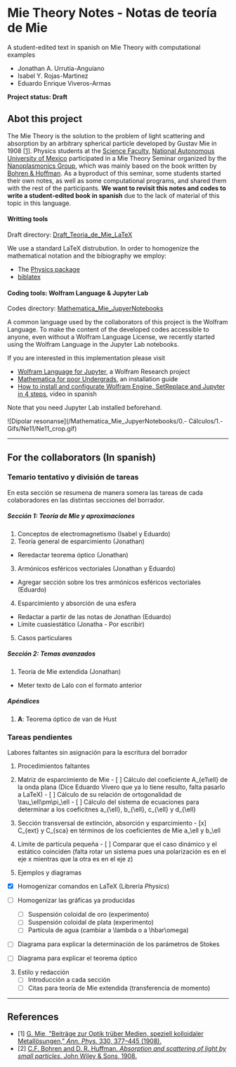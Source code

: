 # Mie Theory Notes - Notas de teoría de Mie
A student-edited text in spanish on Mie Theory with computational examples
- Jonathan A. Urrutia-Anguiano
- Isabel Y. Rojas-Martinez
- Eduardo Enrique Viveros-Armas

**Project status: Draft**

## Abot this project
The Mie Theory is the solution to the problem of light scattering and absorption by an arbitrary spherical particle developed by Gustav Mie in 1908 [[1](1)]. Physics students at the [Science Faculty](http://www.fciencias.unam.mx/), [National Autonomous University of Mexico](http://english.unam.mx/) participated in a Mie Theory Seminar organized by the [Nanoplasmonics Group](http://sistemas.fciencias.unam.mx/~coronado/index.php), which was  mainly based on the book written by [Bohren & Hoffman](2). As a byproduct of this seminar, some students started their own notes, as well as some computational programs, and shared them with the rest of the participants. **We want to revisit this notes and codes to write a student-edited book in spanish** due to the lack of material of this topic in this language.

#### Writting tools
Draft directory: [Draft_Teoria_de_Mie_LaTeX](/Draft_Teoria_de_Mie_LaTeX)

 We use a standard LaTeX distrubution. In order to homogenize the mathematical notation and the bibiography we employ:
- The [Physics package](http://mirrors.ibiblio.org/CTAN/macros/latex/contrib/physics/physics.pdf)
- [biblatex](https://www.ctan.org/pkg/biblatex)

#### Coding tools: Wolfram Language & Jupyter Lab
Codes directory: [Mathematica_Mie_JupyerNotebooks](/Mathematica_Mie_JupyerNotebooks)

A common language used by the collaborators of this project is the Wolfram Language. To make the content of the developed codes accessible to anyone, even without a Wolfram Language License, we recently started using the Wolfram Language in the Jupyter Lab notebooks.

If you are interested in this implementation please visit
- [Wolfram Language for Jupyter](https://github.com/WolframResearch/WolframLanguageForJupyter), a Wolfram Research project
- [Mathematica for poor Undergrads](https://www.davecwright.org/post/mathematica_jupyter/), an installation guide
- [How to install and configurate Wolfram Engine, SetReplace and Jupyter in 4 steps](https://www.youtube.com/watch?v=C9B88AI5DMY&t), video in spanish

Note that you need Jupyter Lab installed beforehand.

![Dipolar resonanse](/Mathematica_Mie_JupyerNotebooks/0.- Cálculos/1.- Gifs/Ne11/Ne11_crop.gif)

---
## For the collaborators (In spanish)

### Temario tentativo y división de tareas
En esta sección se resumena de manera somera las tareas de cada colaboradores en las distintas secciones del borrador.

##### Sección 1: Teoría de Mie y aproximaciones
1. Conceptos de electromagnetismo (Isabel y Eduardo)
2. Teoría general de esparcimiento (Jonathan)
  - Reredactar teorema óptico (Jonathan)
3. Armónicos esféricos vectoriales (Jonathan y Eduardo)
  - Agregar sección sobre los tres armónicos esféricos vectoriales (Eduardo)
4. Esparcimiento y absorción de una esfera
  - Redactar a partir de las notas de Jonathan (Eduardo)
  - Límite cuasiestático (Jonatha - Por escribir)
5. Casos particulares

##### Sección 2: Temas avanzados
1. Teoría de Mie extendida (Jonathan)
  - Meter texto de Lalo con el formato anterior

##### Apéndices
1. **A**: Teorema óptico de van de Hust

### Tareas pendientes

Labores faltantes sin asignación para la escritura del borrador

1. Procedimientos faltantes
  1. Matriz de esparcimiento de Mie
    - [ ] Cálculo del coeficiente A_{e1\ell} de la onda plana (Dice Eduardo Vivero que ya lo tiene resulto, falta pasarlo a LaTeX)
    - [ ] Cálculo de su relación de ortogonalidad de \tau_\ell\pm\pi_\ell
    - [ ] Cálculo del sistema de ecuaciones para determinar a los coeficitnes a_{\ell}, b_{\ell}, c_{\ell} y d_{\ell}
  2. Sección transversal de extinción, absorción y esparcimiento
    - [x] C_{ext} y C_{sca} en términos de los coeficientes de Mie a_\ell y b_\ell
  3. Límite de partícula pequeña
    - [ ] Comparar que el caso dinámico y el estático coinciden (falta rotar un sistema pues una polarización es en el eje x mientras que la otra es en el eje z)


2. Ejemplos y diagramas
  - [x] Homogenizar comandos en LaTeX (Librería _Physics_)
  - [ ] Homogenizar las gráficas ya producidas
      - [ ] Suspensión coloidal de oro (experimento)
      - [ ] Suspensión coloidal de plata (experimento)
      - [ ] Partícula de agua (cambiar a \lambda o a \hbar\omega)
  - [ ] Diagrama para explicar la determinación de los parámetros de Stokes
  - [ ] Diagrama para explicar el teorema óptico


3. Estilo y redacción
    - [ ] Introducción a cada sección
    - [ ] Citas para teoría de Mie extendida (transferencia de momento)

---
## References
- [1] [G. Mie, "Beiträge zur Optik trüber Medien, speziell kolloidaler Metallösungen," _Ann. Phys._ 330, 377–445 (1908).](https://onlinelibrary.wiley.com/doi/epdf/10.1002/andp.19083300302)
- [2] [C.F. Bohren and D. R. Huffman. _Absorption and scattering of light by small particles._ John Wiley & Sons, 1908.](https://books.google.com.mx/books/about/Absorption_and_Scattering_of_Light_by_Sm.html?id=ib3EMXXIRXUC&redir_esc=y)
